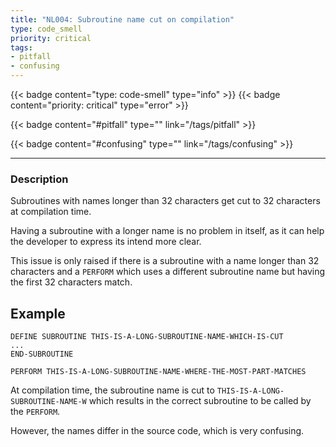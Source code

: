 ```yaml
---
title: "NL004: Subroutine name cut on compilation"
type: code_smell
priority: critical
tags:
- pitfall 
- confusing 
---
```


{{< badge content="type: code-smell" type="info" >}}
{{< badge content="priority: critical" type="error" >}}


{{< badge content="#pitfall" type="" link="/tags/pitfall" >}}

{{< badge content="#confusing" type="" link="/tags/confusing" >}}

---

### Description
Subroutines with names longer than 32 characters get cut to 32 characters at compilation time.

Having a subroutine with a longer name is no problem in itself, as it can help the developer to express its intend more clear.

This issue is only raised if there is a subroutine with a name longer than 32 characters and a `PERFORM` which uses a different subroutine
name but having the first 32 characters match.

## Example

```natural
DEFINE SUBROUTINE THIS-IS-A-LONG-SUBROUTINE-NAME-WHICH-IS-CUT
...
END-SUBROUTINE

PERFORM THIS-IS-A-LONG-SUBROUTINE-NAME-WHERE-THE-MOST-PART-MATCHES
```

At compilation time, the subroutine name is cut to `THIS-IS-A-LONG-SUBROUTINE-NAME-W` which results in the correct subroutine
to be called by the `PERFORM`.

However, the names differ in the source code, which is very confusing.
